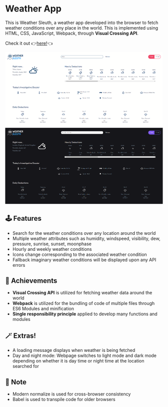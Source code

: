 # Weather App

This is Weather Sleuth, a weather app developed into the browser to fetch weather conditions over any place in the world. This is implemented using HTML, CSS, JavaScript, Webpack, through **Visual Crossing API**.

Check it out :point_right:[here!](https://mell62.github.io/weather-app/):point_left:

![webpage-screenshot-day](./src/images/screenshot-day.png)
![webpage-screenshot-night](./src/images/screenshot-night.png)

## :joystick: Features

- Search for the weather conditions over any location around the world
- Multiple weather attributes such as humidity, windspeed, visibility, dew, pressure, sunrise, sunset, moonphase
- Hourly and weekly weather conditions
- Icons change corresponding to the associated weather condition
- Fallback imaginary weather conditions will be displayed upon any API errors

## :tada: Achievements

- **Visual Crossing API** is utilized for fetching weather data around the world
- **Webpack** is utilized for the bundling of code of multiple files through ES6 Modules and minification
- **Single responsibility principle** applied to develop many functions and modules

## :magic_wand: Extras!

- A loading message displays when weather is being fetched
- Day and night mode: Webpage switches to light mode and dark mode depending on whether it is day time or night time at the location searched for

## :page_with_curl: Note

- Modern normalize is used for cross-browser consistency
- Babel is used to transpile code for older browsers
